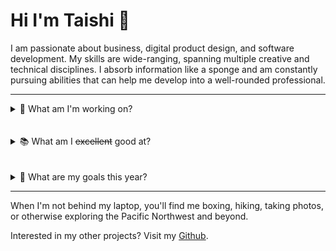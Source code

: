 # Hi I'm Taishi 🐨

I am passionate about business, digital product design, and software development. My skills are wide-ranging, spanning multiple creative and technical disciplines. I absorb information like a sponge and am constantly pursuing abilities that can help me develop into a well-rounded professional.

---

<details>
  <summary>🏡 What am I'm working on?</summary>

- `Business Analysis` at [Forum](https://forumsolutionsllc.com/)
- `Front End Dev` Certification on FreeCodeCamp
- `Flutter` Mobile App for [Mappa](https://mappa.news/)

</details>
<br>
<br>

<details>
  <summary>📚 What am I <s>excellent</s> good at?</summary>

1. Project Management
2. Web Development
3. Data Structures and Algorithms
4. Digital Marketing
5. Analytics and Data Visualization

| **_Technical Skills_** |  **_Art Tech_**  | **_Other Tools_** |
| ---------------------- | :--------------: | ----------------: |
| HTML, CSS, JS          |   Illustrator    |  Google Workspace |
| React                  |    Photoshop     |  Microsoft Office |
| Python (NumPy)         | Figma & Adobe XD |       Data Studio |
| Heroku, Netlify, AWS   |      Canva       |  Google Analytics |

</details>
<br>
<br>

<details>
  <summary>🚧 What are my goals this year?</summary>

- [x] Go backpacking in the Olympic National Park
- [x] Travel around Eastern Europe
- [x] Complete FCC's [Responsive Web Design](https://www.freecodecamp.org/taishi) certification
- [x] Complete FCC's [Data Structures & Algorithms](https://www.freecodecamp.org/taishi) certification
- [ ] Complete FCC's [Front-End Development Libraries](https://www.freecodecamp.org/taishi) certification
- [ ] Build a full stack web application
- [x] Finish my internship at [Kahana](https://kahana.co/)
- [ ] Complete the N4 [JLPT Exam](https://www.jlpt.jp/e/certificate/)
- [x] Start my career!

</details>

---

When I'm not behind my laptop, you'll find me boxing, hiking, taking photos, or otherwise exploring the Pacific Northwest and beyond.

Interested in my other projects? Visit my [Github](https://github.com/taishiwalden).
